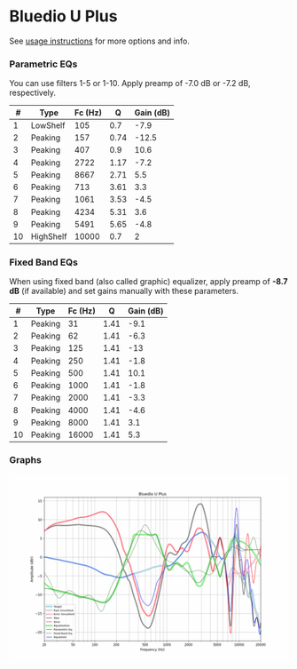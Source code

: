 # Bluedio U Plus
See [usage instructions](https://github.com/jaakkopasanen/AutoEq#usage) for more options and info.

### Parametric EQs
You can use filters 1-5 or 1-10. Apply preamp of -7.0 dB or -7.2 dB, respectively.

|   # | Type      |   Fc (Hz) |    Q |   Gain (dB) |
|-----|-----------|-----------|------|-------------|
|   1 | LowShelf  |       105 | 0.7  |        -7.9 |
|   2 | Peaking   |       157 | 0.74 |       -12.5 |
|   3 | Peaking   |       407 | 0.9  |        10.6 |
|   4 | Peaking   |      2722 | 1.17 |        -7.2 |
|   5 | Peaking   |      8667 | 2.71 |         5.5 |
|   6 | Peaking   |       713 | 3.61 |         3.3 |
|   7 | Peaking   |      1061 | 3.53 |        -4.5 |
|   8 | Peaking   |      4234 | 5.31 |         3.6 |
|   9 | Peaking   |      5491 | 5.65 |        -4.8 |
|  10 | HighShelf |     10000 | 0.7  |         2   |

### Fixed Band EQs
When using fixed band (also called graphic) equalizer, apply preamp of **-8.7 dB** (if available) and set gains manually with these parameters.

|   # | Type    |   Fc (Hz) |    Q |   Gain (dB) |
|-----|---------|-----------|------|-------------|
|   1 | Peaking |        31 | 1.41 |        -9.1 |
|   2 | Peaking |        62 | 1.41 |        -6.3 |
|   3 | Peaking |       125 | 1.41 |       -13   |
|   4 | Peaking |       250 | 1.41 |        -1.8 |
|   5 | Peaking |       500 | 1.41 |        10.1 |
|   6 | Peaking |      1000 | 1.41 |        -1.8 |
|   7 | Peaking |      2000 | 1.41 |        -3.3 |
|   8 | Peaking |      4000 | 1.41 |        -4.6 |
|   9 | Peaking |      8000 | 1.41 |         3.1 |
|  10 | Peaking |     16000 | 1.41 |         5.3 |

### Graphs
![](./Bluedio%20U%20Plus.png)
